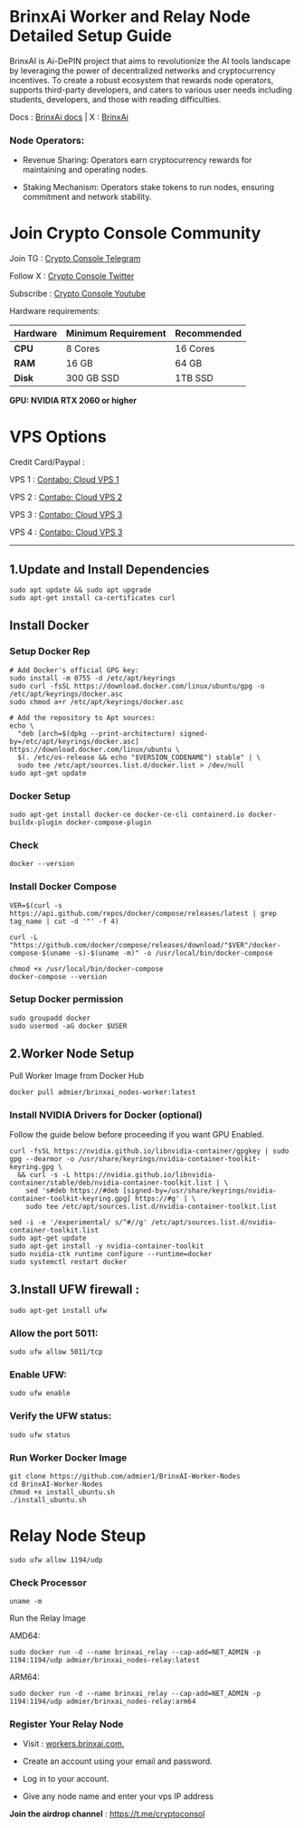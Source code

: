 # BrinxAi Worker and Relay Node Detailed Setup Guide

BrinxAI is Ai-DePIN project that aims to revolutionize the AI tools landscape by leveraging the power of decentralized networks and cryptocurrency incentives. To  create a robust ecosystem that rewards node operators, supports third-party developers, and caters to various user needs including students, developers, and those with reading difficulties.


Docs : [BrinxAi docs](https://brinxai.gitbook.io/brinxai-depin-ai) | X : [BrinxAi](https://x.com/BrinxAi_Labs)


### Node Operators:

- Revenue Sharing: Operators earn cryptocurrency rewards for maintaining and operating nodes.

- Staking Mechanism: Operators stake tokens to run nodes, ensuring commitment and network stability.

# Join Crypto Console Community

Join TG : [Crypto Console Telegram](https://t.me/cryptoconsol) 

Follow X : [Crypto Console Twitter](https://www.x.com/cryptoconsol) 

Subscribe : [Crypto Console Youtube](https://www.youtube.com/@cryptoconsole)

Hardware requirements:

| **Hardware** | **Minimum Requirement** | **Recommended**  |
|--------------|-------------------------|------------------|
| **CPU**      | 8 Cores                 | 16 Cores         |
| **RAM**      | 16 GB                   | 64 GB            |
| **Disk**     | 300 GB  SSD             | 1TB SSD          |

**GPU: NVIDIA RTX 2060 or higher**

# VPS Options

Credit Card/Paypal : 

VPS 1 : [Contabo: Cloud VPS 1](https://www.jdoqocy.com/click-101278318-15692486)

VPS 2 : [Contabo: Cloud VPS 2](https://www.tkqlhce.com/click-101278318-13796472)

VPS 3 : [Contabo: Cloud VPS 3](https://www.dpbolvw.net/click-101278318-13796474)

VPS 4 : [Contabo: Cloud VPS 3](https://www.anrdoezrs.net/click-101278318-13796476)



------------------

## 1.Update and Install Dependencies
```
sudo apt update && sudo apt upgrade
sudo apt-get install ca-certificates curl
```

## Install Docker

### Setup Docker Rep

```
# Add Docker's official GPG key:
sudo install -m 0755 -d /etc/apt/keyrings
sudo curl -fsSL https://download.docker.com/linux/ubuntu/gpg -o /etc/apt/keyrings/docker.asc
sudo chmod a+r /etc/apt/keyrings/docker.asc

# Add the repository to Apt sources:
echo \
  "deb [arch=$(dpkg --print-architecture) signed-by=/etc/apt/keyrings/docker.asc] https://download.docker.com/linux/ubuntu \
  $(. /etc/os-release && echo "$VERSION_CODENAME") stable" | \
  sudo tee /etc/apt/sources.list.d/docker.list > /dev/null
sudo apt-get update
```

### Docker Setup

```
sudo apt-get install docker-ce docker-ce-cli containerd.io docker-buildx-plugin docker-compose-plugin
```
### Check
```
docker --version
```
### Install Docker Compose
```
VER=$(curl -s https://api.github.com/repos/docker/compose/releases/latest | grep tag_name | cut -d '"' -f 4)

curl -L "https://github.com/docker/compose/releases/download/"$VER"/docker-compose-$(uname -s)-$(uname -m)" -o /usr/local/bin/docker-compose

chmod +x /usr/local/bin/docker-compose
docker-compose --version
```
### Setup Docker permission
```
sudo groupadd docker
sudo usermod -aG docker $USER
```

## 2.Worker Node Setup

Pull Worker Image from Docker Hub

```
docker pull admier/brinxai_nodes-worker:latest
```
### Install NVIDIA Drivers for Docker (optional)

Follow the guide below before proceeding if you want GPU Enabled.

```
curl -fsSL https://nvidia.github.io/libnvidia-container/gpgkey | sudo gpg --dearmor -o /usr/share/keyrings/nvidia-container-toolkit-keyring.gpg \
  && curl -s -L https://nvidia.github.io/libnvidia-container/stable/deb/nvidia-container-toolkit.list | \
    sed 's#deb https://#deb [signed-by=/usr/share/keyrings/nvidia-container-toolkit-keyring.gpg] https://#g' | \
    sudo tee /etc/apt/sources.list.d/nvidia-container-toolkit.list
```
```
sed -i -e '/experimental/ s/^#//g' /etc/apt/sources.list.d/nvidia-container-toolkit.list
sudo apt-get update
sudo apt-get install -y nvidia-container-toolkit
sudo nvidia-ctk runtime configure --runtime=docker
sudo systemctl restart docker
```


## 3.Install UFW firewall : 
```
sudo apt-get install ufw
```

### Allow the port 5011:

```
sudo ufw allow 5011/tcp
```
### Enable UFW:

```
sudo ufw enable
```
### Verify the UFW status:

```
sudo ufw status
```

### Run Worker Docker Image

```
git clone https://github.com/admier1/BrinxAI-Worker-Nodes
cd BrinxAI-Worker-Nodes
chmod +x install_ubuntu.sh
./install_ubuntu.sh
```

# Relay Node Steup
```
sudo ufw allow 1194/udp
```

### Check Processor
```
uname -m
```

Run the Relay Image

AMD64:

```
sudo docker run -d --name brinxai_relay --cap-add=NET_ADMIN -p 1194:1194/udp admier/brinxai_nodes-relay:latest
```
ARM64:

```
sudo docker run -d --name brinxai_relay --cap-add=NET_ADMIN -p 1194:1194/udp admier/brinxai_nodes-relay:arm64
```


### Register Your Relay Node

- Visit : [workers.brinxai.com.](https://workers.brinxai.com/login.php)

- Create an account using your email and password.

- Log in to your account.

- Give any node name and enter your vps IP address


**Join the airdrop channel** : https://t.me/cryptoconsol
